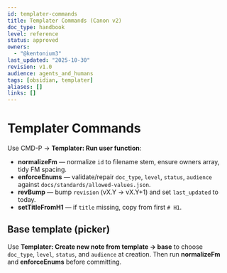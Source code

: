 ```yaml
---
id: templater-commands
title: Templater Commands (Canon v2)
doc_type: handbook
level: reference
status: approved
owners:
  - "@kentonium3"
last_updated: "2025-10-30"
revision: v1.0
audience: agents_and_humans
tags: [obsidian, templater]
aliases: []
links: []
---
```

# Templater Commands

Use CMD-P → **Templater: Run user function**:

- **normalizeFm** — normalize `id` to filename stem, ensure owners array, tidy FM spacing.
- **enforceEnums** — validate/repair `doc_type`, `level`, `status`, `audience` against `docs/standards/allowed-values.json`.
- **revBump** — bump `revision` (vX.Y → vX.Y+1) and set `last_updated` to today.
- **setTitleFromH1** — if `title` missing, copy from first `# H1`.

## Base template (picker)
Use **Templater: Create new note from template → base** to choose `doc_type`, `level`, `status`, and `audience` at creation. Then run **normalizeFm** and **enforceEnums** before committing.

